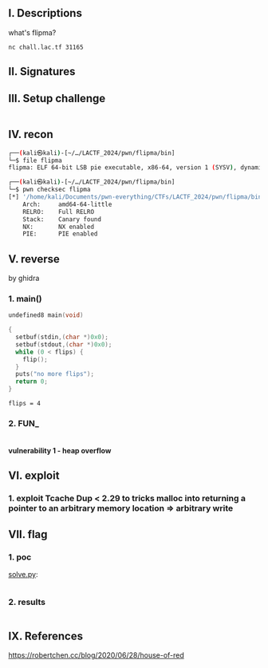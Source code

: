 # [](https://pwnable.tw/challenge/#)

## I. Descriptions

what's flipma?

`nc chall.lac.tf 31165`

## II. Signatures

## III. Setup challenge

```bash

```

## IV. recon

```bash
┌──(kali㉿kali)-[~/…/LACTF_2024/pwn/flipma/bin]
└─$ file flipma
flipma: ELF 64-bit LSB pie executable, x86-64, version 1 (SYSV), dynamically linked, interpreter /lib64/ld-linux-x86-64.so.2, BuildID[sha1]=b20838ed0a0a0cd0b305786ad73fd9dc4ca04161, for GNU/Linux 3.2.0, not stripped
```

```bash
┌──(kali㉿kali)-[~/…/LACTF_2024/pwn/flipma/bin]
└─$ pwn checksec flipma
[*] '/home/kali/Documents/pwn-everything/CTFs/LACTF_2024/pwn/flipma/bin/flipma'
    Arch:     amd64-64-little
    RELRO:    Full RELRO
    Stack:    Canary found
    NX:       NX enabled
    PIE:      PIE enabled
```

## V. reverse

by ghidra

### 1. main()

```c
undefined8 main(void)

{
  setbuf(stdin,(char *)0x0);
  setbuf(stdout,(char *)0x0);
  while (0 < flips) {
    flip();
  }
  puts("no more flips");
  return 0;
}
```

`flips = 4`

### 2. FUN_

```c

```

#### **vulnerability 1 - heap overflow**

## VI. exploit

### 1. exploit Tcache Dup < 2.29 to tricks malloc into returning a pointer to an arbitrary memory location => arbitrary write

## VII. flag

### 1. poc

[solve.py](./bin/solve.py):

```python

```

### 2. results

```bash

```

## IX. References

<https://robertchen.cc/blog/2020/06/28/house-of-red>
